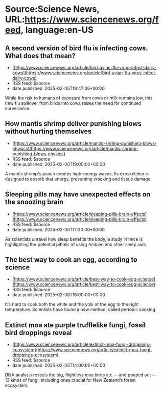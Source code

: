 # Source:Science News, URL:https://www.sciencenews.org/feed, language:en-US

## A second version of bird flu is infecting cows. What does that mean?
 - [https://www.sciencenews.org/article/bird-avian-flu-virus-infect-dairy-cows](https://www.sciencenews.org/article/bird-avian-flu-virus-infect-dairy-cows)
 - RSS feed: $source
 - date published: 2025-02-06T19:47:36+00:00

While the risk to humans of exposure from cows or milk remains low, this new flu spillover from birds into cows raises the need for continued surveillance.

## How mantis shrimp deliver punishing blows without hurting themselves
 - [https://www.sciencenews.org/article/mantis-shrimp-punishing-blows-physics](https://www.sciencenews.org/article/mantis-shrimp-punishing-blows-physics)
 - RSS feed: $source
 - date published: 2025-02-06T19:00:00+00:00

A mantis shrimp's punch creates high-energy waves. Its exoskeleton is designed to absorb that energy, preventing cracking and tissue damage.

## Sleeping pills may have unexpected effects on the snoozing brain
 - [https://www.sciencenews.org/article/sleeping-pills-brain-effects](https://www.sciencenews.org/article/sleeping-pills-brain-effects)
 - RSS feed: $source
 - date published: 2025-02-06T17:30:00+00:00

As scientists unravel how sleep benefits the body, a study in mice is highlighting the potential pitfalls of using Ambien and other sleep aids.

## The best way to cook an egg, according to science
 - [https://www.sciencenews.org/article/best-way-to-cook-egg-science](https://www.sciencenews.org/article/best-way-to-cook-egg-science)
 - RSS feed: $source
 - date published: 2025-02-06T16:00:00+00:00

It’s hard to cook both the white and the yolk of the egg to the right temperature. Scientists have found a new method, called periodic cooking.

## Extinct moa ate purple trufflelike fungi, fossil bird droppings reveal
 - [https://www.sciencenews.org/article/extinct-moa-fungi-droppings-ecosystem](https://www.sciencenews.org/article/extinct-moa-fungi-droppings-ecosystem)
 - RSS feed: $source
 - date published: 2025-02-06T14:00:00+00:00

DNA analysis reveals the big, flightless moa birds ate — and pooped out — 13 kinds of fungi, including ones crucial for New Zealand’s forest ecosystem.

